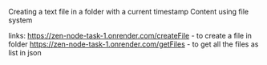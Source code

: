  Creating a text file in a folder with a current timestamp Content using file system

links: 
    https://zen-node-task-1.onrender.com/createFile - to create a file in folder
    https://zen-node-task-1.onrender.com/getFiles - to get all the files as list in json